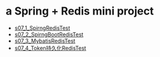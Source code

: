 # a Spring + Redis mini project 

- [s07_1_SpirngRedisTest](/s07_1_SpirngRedisTest)
- [s07_2_SpirngBootRedisTest](/s07_2_SpirngBootRedisTest)
- [s07_3_MybatisRedisTest](/s07_3_MybatisRedisTest)
- [s07_4_Token持久化RedisTest](/s07_4_Token持久化RedisTest)
